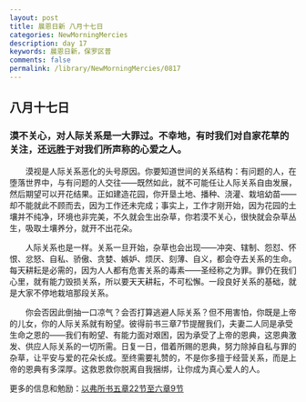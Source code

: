 ```yaml
---
layout: post
title: 晨恩日新 八月十七日
categories: NewMorningMercies
description: day 17
keywords: 晨恩日新，保罗区普
comments: false
permalink: /library/NewMorningMercies/0817
---
```


## 八月十七日

### 漠不关心，对人际关系是一大罪过。不幸地，有时我们对自家花草的关注，还远胜于对我们所声称的心爱之人。

&emsp;&emsp;漠视是人际关系恶化的头号原因。你要知道世间的关系结构：有问题的人，在堕落世界中，与有问题的人交往——既然如此，就不可能任让人际关系自由发展，然后期望可以开花结果。正如建造花园，你开垦土地、播种、浇灌、栽培幼苗——却不能就此不顾而去，因为工作还未完成；事实上，工作才刚开始，因为花园的土壤并不纯净，环境也非完美，不久就会生出杂草，你若漠不关心，很快就会杂草丛生，吸取土壤养分，就开不出花朵。

&emsp;&emsp;人际关系也是一样。关系一旦开始，杂草也会出现——冲突、辖制、怨怼、怀恨、忿怒、自私、骄傲、贪婪、嫉妒、烦厌、刻薄、自义，都会夺去关系的生命。每天耕耘是必需的，因为人人都有危害关系的毒素——圣经称之为罪。罪仍在我们心里，就有能力毁损关系，所以要天天耕耘，不可松懈。一段良好关系的基础，就是大家不停地栽培那段关系。

&emsp;&emsp;你会否因此倒抽一口凉气？会否打算逃避人际关系？但不用害怕，你既是上帝的儿女，你的人际关系就有盼望。彼得前书三章7节提醒我们，夫妻二人同是承受生命之恩的——我们有盼望、有能力面对艰困，因为承受了上帝的恩典，这恩典激发、供应人际关系的一切所需。日复一日，借着所赐的恩典，努力除掉自私与罪的杂草，让平安与爱的花朵长成。至终需要礼赞的，不是你多擅于经营关系，而是上帝的恩典有多深厚。这救恩救你脱离自我捆绑，让你成为真心爱人的人。

更多的信息和勉励：[以弗所书五章22节至六章9节]()
